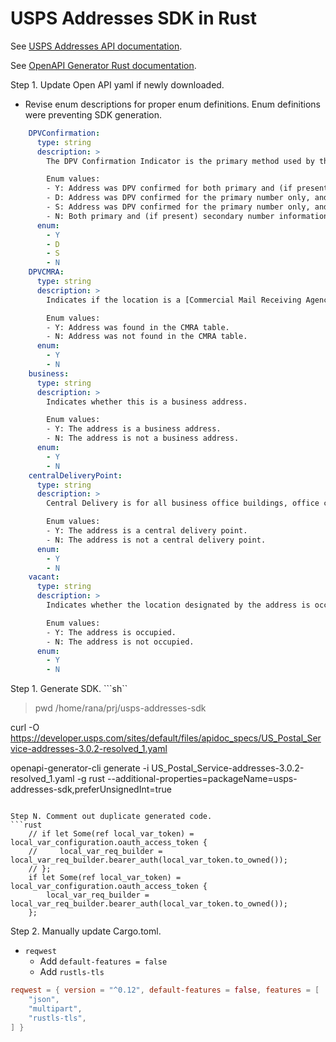 # USPS Addresses SDK in Rust

See [USPS Addresses API documentation](https://developer.usps.com/api/93).

See [OpenAPI Generator Rust documentation](https://openapi-generator.tech/docs/generators/rust/).

Step 1. Update Open API yaml if newly downloaded.
- Revise enum descriptions for proper enum definitions. Enum definitions were preventing SDK generation.
```yaml
    DPVConfirmation:
      type: string
      description: >
        The DPV Confirmation Indicator is the primary method used by the USPS® to determine whether an address was considered deliverable or undeliverable. 

        Enum values:
        - Y: Address was DPV confirmed for both primary and (if present) secondary numbers.
        - D: Address was DPV confirmed for the primary number only, and the secondary number information was missing.
        - S: Address was DPV confirmed for the primary number only, and the secondary number information was present but not confirmed.
        - N: Both primary and (if present) secondary number information failed to DPV confirm.
      enum:
        - Y
        - D
        - S
        - N
    DPVCMRA:
      type: string
      description: >
        Indicates if the location is a [Commercial Mail Receiving Agency (CMRA)](https://faq.usps.com/s/article/Mail-Services-at-Non-Postal-Sites-CMRA).

        Enum values:
        - Y: Address was found in the CMRA table.
        - N: Address was not found in the CMRA table.
      enum:
        - Y
        - N
    business:
      type: string
      description: >
        Indicates whether this is a business address.

        Enum values:
        - Y: The address is a business address.
        - N: The address is not a business address.
      enum:
        - Y
        - N
    centralDeliveryPoint:
      type: string
      description: >
        Central Delivery is for all business office buildings, office complexes, and/or industrial/professional parks. This may include call windows, horizontal locked mail receptacles, cluster box units.

        Enum values:
        - Y: The address is a central delivery point.
        - N: The address is not a central delivery point.
      enum:
        - Y
        - N
    vacant:
      type: string
      description: >
        Indicates whether the location designated by the address is occupied.

        Enum values:
        - Y: The address is occupied.
        - N: The address is not occupied.
      enum:
        - Y
        - N
```

Step 1. Generate SDK.
```sh``
> pwd
/home/rana/prj/usps-addresses-sdk

curl -O https://developer.usps.com/sites/default/files/apidoc_specs/US_Postal_Service-addresses-3.0.2-resolved_1.yaml

openapi-generator-cli generate -i US_Postal_Service-addresses-3.0.2-resolved_1.yaml -g rust --additional-properties=packageName=usps-addresses-sdk,preferUnsignedInt=true
```

Step N. Comment out duplicate generated code.
```rust
    // if let Some(ref local_var_token) = local_var_configuration.oauth_access_token {
    //     local_var_req_builder = local_var_req_builder.bearer_auth(local_var_token.to_owned());
    // };
    if let Some(ref local_var_token) = local_var_configuration.oauth_access_token {
        local_var_req_builder = local_var_req_builder.bearer_auth(local_var_token.to_owned());
    };
```

Step 2. Manually update Cargo.toml.
- `reqwest`
    - Add `default-features = false`
    - Add `rustls-tls`
```toml
reqwest = { version = "^0.12", default-features = false, features = [
    "json",
    "multipart",
    "rustls-tls",
] }
```